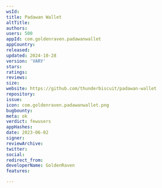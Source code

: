 ```yaml
---
wsId: 
title: Padawan Wallet
altTitle: 
authors: 
users: 500
appId: com.goldenraven.padawanwallet
appCountry: 
released: 
updated: 2024-10-28
version: 'VARY'
stars: 
ratings: 
reviews: 
size: 
website: https://github.com/thunderbiscuit/padawan-wallet
repository: 
issue: 
icon: com.goldenraven.padawanwallet.png
bugbounty: 
meta: ok
verdict: fewusers
appHashes: 
date: 2023-06-02
signer: 
reviewArchive: 
twitter: 
social: 
redirect_from: 
developerName: GoldenRaven
features: 

---
```


